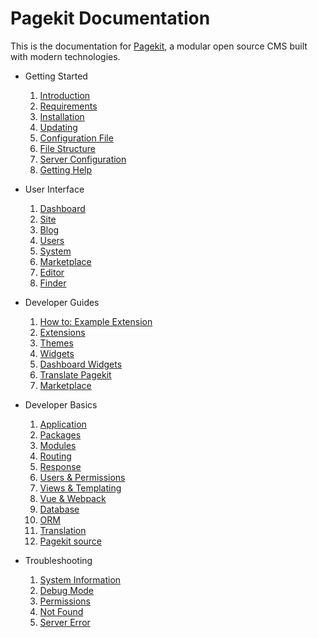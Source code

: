 # Pagekit Documentation
This is the documentation for [Pagekit](https://pagekit.com), a modular open source CMS built with modern technologies.

- Getting Started
  1. [Introduction](getting-started/introduction.md)
  2. [Requirements](getting-started/requirements.md)
  3. [Installation](getting-started/installation.md)
  4. [Updating](getting-started/updating.md)
  5. [Configuration File](getting-started/configuration-file.md)
  6. [File Structure](getting-started/file-structure.md)
  7. [Server Configuration](getting-started/server-configuration.md)
  8. [Getting Help](getting-started/getting-help.md)

- User Interface
  1. [Dashboard](user-interface/dashboard.md)
  2. [Site](user-interface/site.md)
  3. [Blog](user-interface/blog.md)
  4. [Users](user-interface/users.md)
  5. [System](user-interface/system.md)
  6. [Marketplace](user-interface/marketplace.md)
  7. [Editor](user-interface/editor.md)
  8. [Finder](user-interface/finder.md)

- Developer Guides
  1. [How to: Example Extension](developer-guides/todo-extension.md)
  2. [Extensions](developer-guides/extensions.md)
  3. [Themes](developer-guides/themes.md)
  4. [Widgets](developer-guides/widgets.md)
  5. [Dashboard Widgets](developer-guides/dashboard-widgets.md)
  6. [Translate Pagekit](developer-guides/translation.md)
  7. [Marketplace](developer-guides/marketplace.md)

- Developer Basics
  1. [Application](developer-basics/application.md)
  2. [Packages](developer-basics/packages.md)
  3. [Modules](developer-basics/modules.md)
  4. [Routing](developer-basics/routing.md)
  5. [Response](developer-basics/response.md)
  5. [Users & Permissions](developer-basics/users-permissions.md)
  6. [Views & Templating](developer-basics/views-templating.md)
  6. [Vue & Webpack](developer-basics/vuejs-and-webpack.md)
  7. [Database](developer-basics/database.md)
  7. [ORM](developer-basics/orm.md)
  8. [Translation](developer-basics/translation.md)
  9. [Pagekit source](developer-basics/source.md)

- Troubleshooting
  1. [System Information](troubleshooting/system-information.md)
  2. [Debug Mode](troubleshooting/debug-mode.md)
  3. [Permissions](troubleshooting/permissions.md)
  4. [Not Found](troubleshooting/not-found.md)
  5. [Server Error](troubleshooting/server-error.md)
